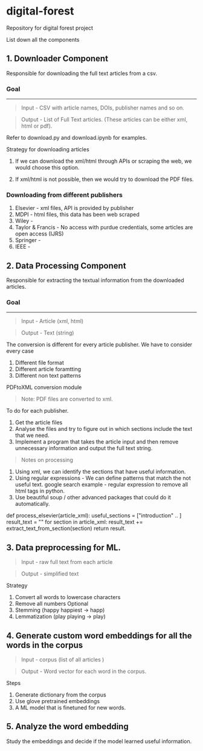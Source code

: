 # digital-forest
Repository for digital forest project

List down all the components

## 1. Downloader Component 
Responsible for downloading the full text articles from a csv. 

### Goal
----

> Input - CSV with article names, DOIs, publisher names and so on.

> Output - List of Full Text articles. (These articles can be either xml, html or pdf).

Refer to download.py and download.ipynb for examples.

Strategy for downloading articles 

1. If we can download the xml/html through APIs or scraping the web, we would choose this option.

1. If xml/html is not possible, then we would try to download the PDF files. 

### Downloading from different publishers
1. Elsevier - xml files, API is provided by publisher
1. MDPI - html files, this data has been web scraped
1. Wiley - 
1. Taylor & Francis - No access with purdue credentials, some articles are open access (IJRS)
1. Springer - 
1. IEEE - 

## 2. Data Processing Component 
Responsible for extracting the textual information from the downloaded articles. 

### Goal
----
> Input - Article (xml, html)

> Output - Text (string)

The conversion is different for every article publisher. We have to consider every case
1. Different file format 
1. Different article foramtting 
1. Different non text patterns

PDFtoXML conversion module
> Note: PDF files are converted to xml. 

To do for each publisher.
1. Get the article files
2. Analyse the files and try to figure out in which sections include the text that we need. 
3. Implement a program that takes the article input and then remove unnecessary information and output the full text string. 

> Notes on processing
1. Using xml, we can identify the sections that have useful information. 
2. Using regular expressions - We can define patterns that match the not useful text. 
google search example - regular expression to remove all html tags in python.
3. Use beautiful soup / other advanced packages that could do it automatically. 

def process_elsevier(article_xml):
    useful_sections = ["introduction" .. ]
    result_text = ""
    for section in article_xml:
        result_text += extract_text_from_section(section)
    return result.

## 3. Data preprocessing for ML. 

> Input - raw full text from each article

> Output - simplified text 

Strategy
1. Convert all words to lowercase characters
2. Remove all numbers
Optional 
3. Stemming (happy happiest -> happ)
4. Lemmatization (play playing -> play)


## 4. Generate custom word embeddings for all the words in the corpus

> Input - corpus (list of all articles )

> Output - Word vector for each word in the corpus.

Steps
1. Generate dictionary from the corpus
2. Use glove pretrained embeddings
3. A ML model that is finetuned for new words.


## 5. Analyze the word embedding 
Study the embeddings and decide if the model learned useful information. 


